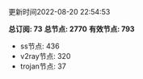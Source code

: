 更新时间2022-08-20 22:54:53

**总订阅: 73**
**总节点: 2770**
**有效节点: 793**
- ss节点: 436
- v2ray节点: 320
- trojan节点: 37

